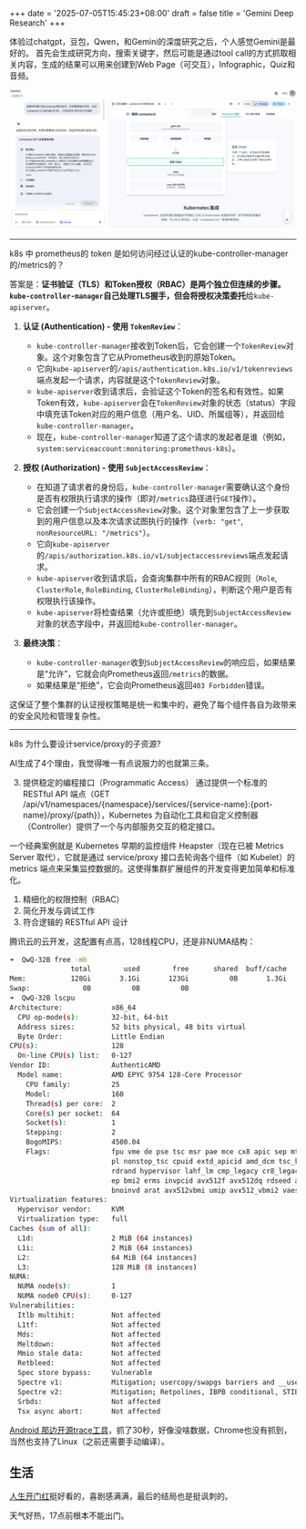 +++
date = '2025-07-05T15:45:23+08:00'
draft = false
title = 'Gemini Deep Research'
+++

体验过chatgpt，豆包，Qwen，和Gemini的深度研究之后，个人感觉Gemini是最好的。
首先会生成研究方向，搜索关键字，然后可能是通过tool call的方式抓取相关内容，生成的结果可以用来创建到Web Page（可交互），Infographic，Quiz和音频。


![](../../images/deep-research.png)

---

k8s 中 prometheus的 token 是如何访问经过认证的kube-controller-manager的/metrics的？

答案是：**证书验证（TLS）和Token授权（RBAC）是两个独立但连续的步骤。`kube-controller-manager`自己处理TLS握手，但会将授权决策委托**给`kube-apiserver`。

1.  **认证 (Authentication) - 使用 `TokenReview`**：

      * `kube-controller-manager`接收到Token后，它会创建一个`TokenReview`对象。这个对象包含了它从Prometheus收到的原始Token。
      * 它向`kube-apiserver`的`/apis/authentication.k8s.io/v1/tokenreviews`端点发起一个请求，内容就是这个`TokenReview`对象。
      * `kube-apiserver`收到请求后，会验证这个Token的签名和有效性。如果Token有效，`kube-apiserver`会在`TokenReview`对象的状态（status）字段中填充该Token对应的用户信息（用户名、UID、所属组等），并返回给`kube-controller-manager`。
      * 现在，`kube-controller-manager`知道了这个请求的发起者是谁（例如，`system:serviceaccount:monitoring:prometheus-k8s`）。

2.  **授权 (Authorization) - 使用 `SubjectAccessReview`**：

      * 在知道了请求者的身份后，`kube-controller-manager`需要确认这个身份是否有权限执行请求的操作（即对`/metrics`路径进行`GET`操作）。
      * 它会创建一个`SubjectAccessReview`对象。这个对象里包含了上一步获取到的用户信息以及本次请求试图执行的操作（`verb: "get"`, `nonResourceURL: "/metrics"`）。
      * 它向`kube-apiserver`的`/apis/authorization.k8s.io/v1/subjectaccessreviews`端点发起请求。
      * `kube-apiserver`收到请求后，会查询集群中所有的RBAC规则（`Role`, `ClusterRole`, `RoleBinding`, `ClusterRoleBinding`），判断这个用户是否有权限执行该操作。
      * `kube-apiserver`将检查结果（允许或拒绝）填充到`SubjectAccessReview`对象的状态字段中，并返回给`kube-controller-manager`。

3.  **最终决策**：

      * `kube-controller-manager`收到`SubjectAccessReview`的响应后，如果结果是“允许”，它就会向Prometheus返回`/metrics`的数据。
      * 如果结果是“拒绝”，它会向Prometheus返回`403 Forbidden`错误。

这保证了整个集群的认证授权策略是统一和集中的，避免了每个组件各自为政带来的安全风险和管理复杂性。

---
k8s 为什么要设计service/proxy的子资源?

AI生成了4个理由，我觉得唯一有点说服力的也就第三条。

3. 提供稳定的编程接口（Programmatic Access）
通过提供一个标准的 RESTful API 端点（GET /api/v1/namespaces/{namespace}/services/{service-name}:{port-name}/proxy/{path}），Kubernetes 为自动化工具和自定义控制器（Controller）提供了一个与内部服务交互的稳定接口。

一个经典案例就是 Kubernetes 早期的监控组件 Heapster（现在已被 Metrics Server 取代），它就是通过 service/proxy 接口去轮询各个组件（如 Kubelet）的 metrics 端点来采集监控数据的。这使得集群扩展组件的开发变得更加简单和标准化。

1. 精细化的权限控制（RBAC）
2. 简化开发与调试工作
4. 符合逻辑的 RESTful API 设计



腾讯云的云开发，这配置有点高，128线程CPU，还是非NUMA结构：

```bash
➜  QwQ-32B free -mh
               total        used        free      shared  buff/cache   available
Mem:           128Gi       3.1Gi       123Gi          0B       1.3Gi       124Gi
Swap:             0B          0B          0B
➜  QwQ-32B lscpu
Architecture:            x86_64
  CPU op-mode(s):        32-bit, 64-bit
  Address sizes:         52 bits physical, 48 bits virtual
  Byte Order:            Little Endian
CPU(s):                  128
  On-line CPU(s) list:   0-127
Vendor ID:               AuthenticAMD
  Model name:            AMD EPYC 9754 128-Core Processor
    CPU family:          25
    Model:               160
    Thread(s) per core:  2
    Core(s) per socket:  64
    Socket(s):           1
    Stepping:            2
    BogoMIPS:            4500.04
    Flags:               fpu vme de pse tsc msr pae mce cx8 apic sep mtrr pge mca cmov pat pse36 clflush mmx fxsr sse sse2 ht syscall nx mmxext fxsr_opt pdpe1gb rdtscp lm constant_tsc rep_good no
                         pl nonstop_tsc cpuid extd_apicid amd_dcm tsc_known_freq pni pclmulqdq monitor ssse3 fma cx16 pcid sse4_1 sse4_2 x2apic movbe popcnt tsc_deadline_timer aes xsave avx f16c 
                         rdrand hypervisor lahf_lm cmp_legacy cr8_legacy abm sse4a misalignsse 3dnowprefetch osvw topoext perfctr_core invpcid_single ibpb vmmcall fsgsbase tsc_adjust bmi1 avx2 sm
                         ep bmi2 erms invpcid avx512f avx512dq rdseed adx smap avx512ifma clflushopt clwb avx512cd sha_ni avx512bw avx512vl xsaveopt xsavec xgetbv1 avx512_bf16 clzero xsaveerptr w
                         bnoinvd arat avx512vbmi umip avx512_vbmi2 vaes vpclmulqdq avx512_vnni avx512_bitalg avx512_vpopcntdq rdpid fsrm
Virtualization features: 
  Hypervisor vendor:     KVM
  Virtualization type:   full
Caches (sum of all):     
  L1d:                   2 MiB (64 instances)
  L1i:                   2 MiB (64 instances)
  L2:                    64 MiB (64 instances)
  L3:                    128 MiB (8 instances)
NUMA:                    
  NUMA node(s):          1
  NUMA node0 CPU(s):     0-127
Vulnerabilities:         
  Itlb multihit:         Not affected
  L1tf:                  Not affected
  Mds:                   Not affected
  Meltdown:              Not affected
  Mmio stale data:       Not affected
  Retbleed:              Not affected
  Spec store bypass:     Vulnerable
  Spectre v1:            Mitigation; usercopy/swapgs barriers and __user pointer sanitization
  Spectre v2:            Mitigation; Retpolines, IBPB conditional, STIBP disabled, RSB filling, PBRSB-eIBRS Not affected
  Srbds:                 Not affected
  Tsx async abort:       Not affected
```

[Android 那边开源trace工具](https://ui.perfetto.dev/)，抓了30秒，好像没啥数据，Chrome也没有抓到，当然也支持了Linux（之前还需要手动编译）。

## 生活

[人生开门红](https://www.iqiyi.com/v_fa89sraxbg.html)挺好看的，喜剧感满满，最后的结局也是挺讽刺的。

天气好热，17点前根本不能出门。